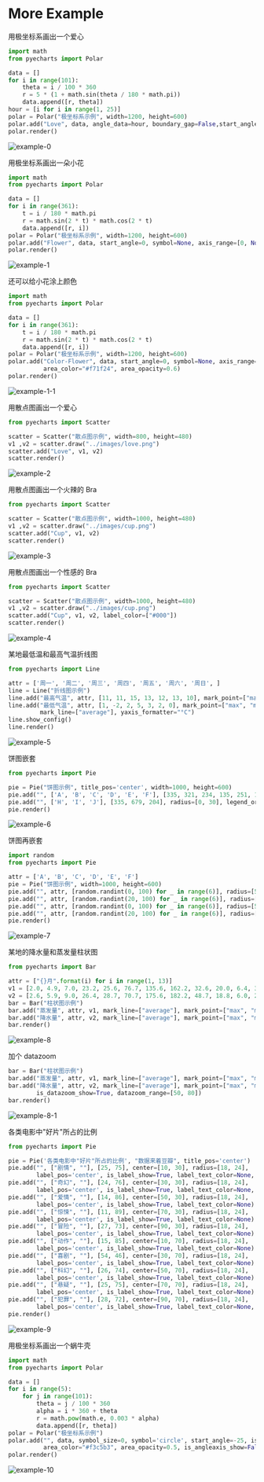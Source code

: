 # More Example

用极坐标系画出一个爱心
```python
import math
from pyecharts import Polar

data = []
for i in range(101):
    theta = i / 100 * 360
    r = 5 * (1 + math.sin(theta / 180 * math.pi))
    data.append([r, theta])
hour = [i for i in range(1, 25)]
polar = Polar("极坐标系示例", width=1200, height=600)
polar.add("Love", data, angle_data=hour, boundary_gap=False,start_angle=0)
polar.render()
```
![example-0](https://github.com/chenjiandongx/pyecharts/blob/master/images/example-0.png)


用极坐标系画出一朵小花
```python
import math
from pyecharts import Polar

data = []
for i in range(361):
    t = i / 180 * math.pi
    r = math.sin(2 * t) * math.cos(2 * t)
    data.append([r, i])
polar = Polar("极坐标系示例", width=1200, height=600)
polar.add("Flower", data, start_angle=0, symbol=None, axis_range=[0, None])
polar.render()
```
![example-1](https://github.com/chenjiandongx/pyecharts/blob/master/images/example-1.png)


还可以给小花涂上颜色
```python
import math
from pyecharts import Polar

data = []
for i in range(361):
    t = i / 180 * math.pi
    r = math.sin(2 * t) * math.cos(2 * t)
    data.append([r, i])
polar = Polar("极坐标系示例", width=1200, height=600)
polar.add("Color-Flower", data, start_angle=0, symbol=None, axis_range=[0, None],
          area_color="#f71f24", area_opacity=0.6)
polar.render()
```
![example-1-1](https://github.com/chenjiandongx/pyecharts/blob/master/images/example-1-1.png)


用散点图画出一个爱心
```python
from pyecharts import Scatter

scatter = Scatter("散点图示例", width=800, height=480)
v1 ,v2 = scatter.draw("../images/love.png")
scatter.add("Love", v1, v2)
scatter.render()
```
![example-2](https://github.com/chenjiandongx/pyecharts/blob/master/images/example-2.png)


用散点图画出一个火辣的 Bra
```python
from pyecharts import Scatter

scatter = Scatter("散点图示例", width=1000, height=480)
v1 ,v2 = scatter.draw("../images/cup.png")
scatter.add("Cup", v1, v2)
scatter.render()
```
![example-3](https://github.com/chenjiandongx/pyecharts/blob/master/images/example-3.png)


用散点图画出一个性感的 Bra
```python
from pyecharts import Scatter

scatter = Scatter("散点图示例", width=1000, height=480)
v1 ,v2 = scatter.draw("../images/cup.png")
scatter.add("Cup", v1, v2, label_color=["#000"])
scatter.render()
```
![example-4](https://github.com/chenjiandongx/pyecharts/blob/master/images/example-4.png)


某地最低温和最高气温折线图
```python
from pyecharts import Line

attr = ['周一', '周二', '周三', '周四', '周五', '周六', '周日', ]
line = Line("折线图示例")
line.add("最高气温", attr, [11, 11, 15, 13, 12, 13, 10], mark_point=["max", "min"], mark_line=["average"])
line.add("最低气温", attr, [1, -2, 2, 5, 3, 2, 0], mark_point=["max", "min"],
         mark_line=["average"], yaxis_formatter="°C")
line.show_config()
line.render()
```
![example-5](https://github.com/chenjiandongx/pyecharts/blob/master/images/example-5.gif)


饼图嵌套
```python
from pyecharts import Pie

pie = Pie("饼图示例", title_pos='center', width=1000, height=600)
pie.add("", ['A', 'B', 'C', 'D', 'E', 'F'], [335, 321, 234, 135, 251, 148], radius=[40, 55],is_label_show=True)
pie.add("", ['H', 'I', 'J'], [335, 679, 204], radius=[0, 30], legend_orient='vertical', legend_pos='left')
pie.render()
```
![example-6](https://github.com/chenjiandongx/pyecharts/blob/master/images/example-6.png)


饼图再嵌套
```python
import random
from pyecharts import Pie

attr = ['A', 'B', 'C', 'D', 'E', 'F']
pie = Pie("饼图示例", width=1000, height=600)
pie.add("", attr, [random.randint(0, 100) for _ in range(6)], radius=[50, 55], center=[25, 50],is_random=True)
pie.add("", attr, [random.randint(20, 100) for _ in range(6)], radius=[0, 45], center=[25, 50],rosetype='area')
pie.add("", attr, [random.randint(0, 100) for _ in range(6)], radius=[50, 55], center=[65, 50],is_random=True)
pie.add("", attr, [random.randint(20, 100) for _ in range(6)], radius=[0, 45], center=[65, 50],rosetype='radius')
pie.render()
```
![example-7](https://github.com/chenjiandongx/pyecharts/blob/master/images/example-7.gif)


某地的降水量和蒸发量柱状图
```python
from pyecharts import Bar

attr = ["{}月".format(i) for i in range(1, 13)]
v1 = [2.0, 4.9, 7.0, 23.2, 25.6, 76.7, 135.6, 162.2, 32.6, 20.0, 6.4, 3.3]
v2 = [2.6, 5.9, 9.0, 26.4, 28.7, 70.7, 175.6, 182.2, 48.7, 18.8, 6.0, 2.3]
bar = Bar("柱状图示例")
bar.add("蒸发量", attr, v1, mark_line=["average"], mark_point=["max", "min"])
bar.add("降水量", attr, v2, mark_line=["average"], mark_point=["max", "min"])
bar.render()
```
![example-8](https://github.com/chenjiandongx/pyecharts/blob/master/images/example-8.png)


加个 datazoom
```python
bar = Bar("柱状图示例")
bar.add("蒸发量", attr, v1, mark_line=["average"], mark_point=["max", "min"])
bar.add("降水量", attr, v2, mark_line=["average"], mark_point=["max", "min"],
        is_datazoom_show=True, datazoom_range=[50, 80])
bar.render()
```
![example-8-1](https://github.com/chenjiandongx/pyecharts/blob/master/images/example-8-1.gif)


各类电影中"好片"所占的比例
```python
from pyecharts import Pie

pie = Pie('各类电影中"好片"所占的比例', "数据来着豆瓣", title_pos='center')
pie.add("", ["剧情", ""], [25, 75], center=[10, 30], radius=[18, 24],
        label_pos='center', is_label_show=True, label_text_color=None, )
pie.add("", ["奇幻", ""], [24, 76], center=[30, 30], radius=[18, 24],
        label_pos='center', is_label_show=True, label_text_color=None, legend_pos='left')
pie.add("", ["爱情", ""], [14, 86], center=[50, 30], radius=[18, 24],
        label_pos='center', is_label_show=True, label_text_color=None)
pie.add("", ["惊悚", ""], [11, 89], center=[70, 30], radius=[18, 24],
        label_pos='center', is_label_show=True, label_text_color=None)
pie.add("", ["冒险", ""], [27, 73], center=[90, 30], radius=[18, 24],
        label_pos='center', is_label_show=True, label_text_color=None)
pie.add("", ["动作", ""], [15, 85], center=[10, 70], radius=[18, 24],
        label_pos='center', is_label_show=True, label_text_color=None)
pie.add("", ["喜剧", ""], [54, 46], center=[30, 70], radius=[18, 24],
        label_pos='center', is_label_show=True, label_text_color=None)
pie.add("", ["科幻", ""], [26, 74], center=[50, 70], radius=[18, 24],
        label_pos='center', is_label_show=True, label_text_color=None)
pie.add("", ["悬疑", ""], [25, 75], center=[70, 70], radius=[18, 24],
        label_pos='center', is_label_show=True, label_text_color=None)
pie.add("", ["犯罪", ""], [28, 72], center=[90, 70], radius=[18, 24],
        label_pos='center', is_label_show=True, label_text_color=None, is_legend_show=True, legend_top="center")
pie.render()
```
![example-9](https://github.com/chenjiandongx/pyecharts/blob/master/images/example-9.png)


用极坐标系画出一个蜗牛壳
```python
import math
from pyecharts import Polar

data = []
for i in range(5):
    for j in range(101):
        theta = j / 100 * 360
        alpha = i * 360 + theta
        r = math.pow(math.e, 0.003 * alpha)
        data.append([r, theta])
polar = Polar("极坐标系示例")
polar.add("", data, symbol_size=0, symbol='circle', start_angle=-25, is_radiusaxis_show=False,
          area_color="#f3c5b3", area_opacity=0.5, is_angleaxis_show=False)
polar.render()
```
![example-10](https://github.com/chenjiandongx/pyecharts/blob/master/images/example-10.png)